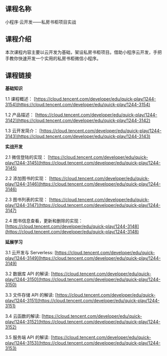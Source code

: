 ## 课程名称

小程序·云开发——私房书柜项目实战

## 课程介绍

本次课程内容主要以云开发为基础，架设私房书柜项目。借助小程序云开发，手把手教你快速开发一个实用的私房书柜微信小程序。

## 课程链接

**基础知识**

1.1 课程概述：
[https://cloud.tencent.com/developer/edu/quick-play/1244-3154](https://cloud.tencent.com/developer/edu/quick-play/1244-3154)

1.2 产品描述：
[https://cloud.tencent.com/developer/edu/quick-play/1244-3142](https://cloud.tencent.com/developer/edu/quick-play/1244-3142)

1.3 云开发简介：
[https://cloud.tencent.com/developer/edu/quick-play/1244-3143](https://cloud.tencent.com/developer/edu/quick-play/1244-3143)

**实战开发**

2.1 微信登陆的实现：
[https://cloud.tencent.com/developer/edu/quick-play/1244-3145](https://cloud.tencent.com/developer/edu/quick-play/1244-3145)

2.2 添加图书的实现：
[https://cloud.tencent.com/developer/edu/quick-play/1244-3146](https://cloud.tencent.com/developer/edu/quick-play/1244-3146)

2.3 图书列表的实现：
[https://cloud.tencent.com/developer/edu/quick-play/1244-3147](https://cloud.tencent.com/developer/edu/quick-play/1244-3147)

2.4 图书信息查看，更新和删除的实现：
[https://cloud.tencent.com/developer/edu/quick-play/1244-3148](https://cloud.tencent.com/developer/edu/quick-play/1244-3148)

**延展学习**

3.1 云开发与 Serverless:
[https://cloud.tencent.com/developer/edu/quick-play/1244-3149](https://cloud.tencent.com/developer/edu/quick-play/1244-3149)

3.2 数据库 API 的解读:
[https://cloud.tencent.com/developer/edu/quick-play/1244-3150](https://cloud.tencent.com/developer/edu/quick-play/1244-3150)

3.3 文件存储 API 的解读:
[https://cloud.tencent.com/developer/edu/quick-play/1244-3151](https://cloud.tencent.com/developer/edu/quick-play/1244-3151)

3.4 云函数的解读:
[https://cloud.tencent.com/developer/edu/quick-play/1244-3152](https://cloud.tencent.com/developer/edu/quick-play/1244-3152)

3.5 服务端 API 的解读:
[https://cloud.tencent.com/developer/edu/quick-play/1244-3153](https://cloud.tencent.com/developer/edu/quick-play/1244-3153)
